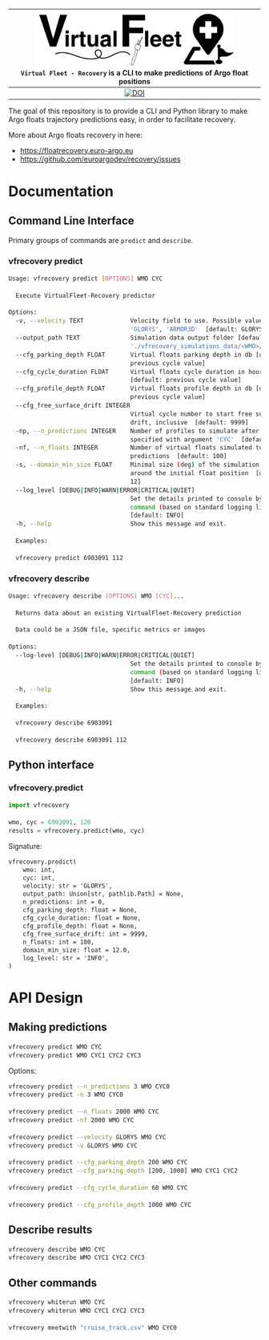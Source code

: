 |<img src="https://raw.githubusercontent.com/euroargodev/VirtualFleet_recovery/master/docs/img/logo-virtual-fleet-recovery.png" alt="VirtualFleet-Recovery logo" width="400"><br>``Virtual Fleet - Recovery`` is a CLI to make predictions of Argo float positions|
|:---------------------------------------------------------------------------------------------------------------------------------------------------------------------------------------------------------------------------------------------------------------:|
|                                                                                 [![DOI](https://zenodo.org/badge/543618989.svg)](https://zenodo.org/badge/latestdoi/543618989)                                                                                  |

The goal of this repository is to provide a CLI and Python library to make Argo floats trajectory predictions easy, in order to facilitate recovery.  

More about Argo floats recovery in here: 
- https://floatrecovery.euro-argo.eu  
- https://github.com/euroargodev/recovery/issues


# Documentation

## Command Line Interface

Primary groups of commands are ``predict`` and ``describe``.

### vfrecovery predict
```bash
Usage: vfrecovery predict [OPTIONS] WMO CYC

  Execute VirtualFleet-Recovery predictor

Options:
  -v, --velocity TEXT             Velocity field to use. Possible values are:
                                  'GLORYS', 'ARMOR3D'  [default: GLORYS]
  --output_path TEXT              Simulation data output folder [default:
                                  './vfrecovery_simulations_data/<WMO>/<CYC>']
  --cfg_parking_depth FLOAT       Virtual floats parking depth in db [default:
                                  previous cycle value]
  --cfg_cycle_duration FLOAT      Virtual floats cycle duration in hours
                                  [default: previous cycle value]
  --cfg_profile_depth FLOAT       Virtual floats profile depth in db [default:
                                  previous cycle value]
  --cfg_free_surface_drift INTEGER
                                  Virtual cycle number to start free surface
                                  drift, inclusive  [default: 9999]
  -np, --n_predictions INTEGER    Number of profiles to simulate after cycle
                                  specified with argument 'CYC'  [default: 0]
  -nf, --n_floats INTEGER         Number of virtual floats simulated to make
                                  predictions  [default: 100]
  -s, --domain_min_size FLOAT     Minimal size (deg) of the simulation domain
                                  around the initial float position  [default:
                                  12]
  --log_level [DEBUG|INFO|WARN|ERROR|CRITICAL|QUIET]
                                  Set the details printed to console by the
                                  command (based on standard logging library).
                                  [default: INFO]
  -h, --help                      Show this message and exit.

  Examples:

  vfrecovery predict 6903091 112
 ```

### vfrecovery describe

```bash
Usage: vfrecovery describe [OPTIONS] WMO [CYC]...

  Returns data about an existing VirtualFleet-Recovery prediction

  Data could be a JSON file, specific metrics or images

Options:
  --log-level [DEBUG|INFO|WARN|ERROR|CRITICAL|QUIET]
                                  Set the details printed to console by the
                                  command (based on standard logging library).
                                  [default: INFO]
  -h, --help                      Show this message and exit.

  Examples:

  vfrecovery describe 6903091

  vfrecovery describe 6903091 112
 ```

## Python interface


### vfrecovery.predict

```python
import vfrecovery

wmo, cyc = 6903091, 126
results = vfrecovery.predict(wmo, cyc)
```

Signature:
```
vfrecovery.predict(
    wmo: int,
    cyc: int,
    velocity: str = 'GLORYS',
    output_path: Union[str, pathlib.Path] = None,
    n_predictions: int = 0,
    cfg_parking_depth: float = None,
    cfg_cycle_duration: float = None,
    cfg_profile_depth: float = None,
    cfg_free_surface_drift: int = 9999,
    n_floats: int = 100,
    domain_min_size: float = 12.0,
    log_level: str = 'INFO',
)
```



# API Design

## Making predictions

```bash
vfrecovery predict WMO CYC
vfrecovery predict WMO CYC1 CYC2 CYC3
```

Options:
```bash
vfrecovery predict --n_predictions 3 WMO CYC0
vfrecovery predict -n 3 WMO CYC0

vfrecovery predict --n_floats 2000 WMO CYC
vfrecovery predict -nf 2000 WMO CYC

vfrecovery predict --velocity GLORYS WMO CYC
vfrecovery predict -v GLORYS WMO CYC

vfrecovery predict --cfg_parking_depth 200 WMO CYC
vfrecovery predict --cfg_parking_depth [200, 1000] WMO CYC1 CYC2

vfrecovery predict --cfg_cycle_duration 60 WMO CYC

vfrecovery predict --cfg_profile_depth 1000 WMO CYC
```
 
## Describe results

```bash
vfrecovery describe WMO CYC
vfrecovery describe WMO CYC1 CYC2 CYC3
```

## Other commands

```bash
vfrecovery whiterun WMO CYC
vfrecovery whiterun WMO CYC1 CYC2 CYC3

vfrecovery meetwith "cruise_track.csv" WMO CYC0
```
